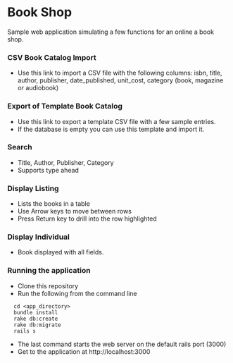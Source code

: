 Book Shop
=========

Sample web application simulating a few functions for an online a book shop. 

### CSV Book Catalog Import
 - Use this link to import a CSV file with the following columns: isbn, title, author, publisher, date_published, unit_cost, category (book, magazine or audiobook)

### Export of Template Book Catalog
 - Use this link to export a template CSV file with a few sample entries. 
 - If the database is empty you can use this template and import it.

### Search
 - Title, Author, Publisher, Category
 - Supports type ahead

### Display Listing
 - Lists the books in a table 
 - Use Arrow keys to move between rows
 - Press Return key to drill into the row highlighted

### Display Individual
 - Book displayed with all fields.

### Running the application
 - Clone this repository
 - Run the following from the command line
 
 ```
   cd <app_directory>
   bundle install
   rake db:create
   rake db:migrate
   rails s
```

 - The last command starts the web server on the default rails port (3000)
 - Get to the application at http://localhost:3000




